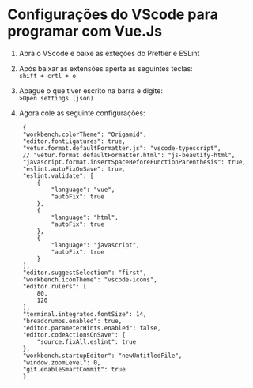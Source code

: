 # Configurações do VScode para programar com Vue.Js

1. Abra o VScode e baixe as exteções do Prettier e ESLint

 1. Após baixar as extensões aperte as seguintes teclas:<br>`shift + crtl + o` 
 
2. Apague o que tiver escrito na barra e digite:<br>`>Open settings (json)`

3. Agora cole as seguinte configurações:

        {
        "workbench.colorTheme": "Origamid",
        "editor.fontLigatures": true,
        "vetur.format.defaultFormatter.js": "vscode-typescript",
        // "vetur.format.defaultFormatter.html": "js-beautify-html",
        "javascript.format.insertSpaceBeforeFunctionParenthesis": true,
        "eslint.autoFixOnSave": true,
        "eslint.validate": [
            {
                "language": "vue",
                "autoFix": true
            },
            {
                "language": "html",
                "autoFix": true
            },
            {
                "language": "javascript",
                "autoFix": true
            }
        ],
        "editor.suggestSelection": "first",
        "workbench.iconTheme": "vscode-icons",
        "editor.rulers": [
            80,
            120
        ],
        "terminal.integrated.fontSize": 14,
        "breadcrumbs.enabled": true,
        "editor.parameterHints.enabled": false,
        "editor.codeActionsOnSave": {
            "source.fixAll.eslint": true
        },
        "workbench.startupEditor": "newUntitledFile",
        "window.zoomLevel": 0,
        "git.enableSmartCommit": true
        }
